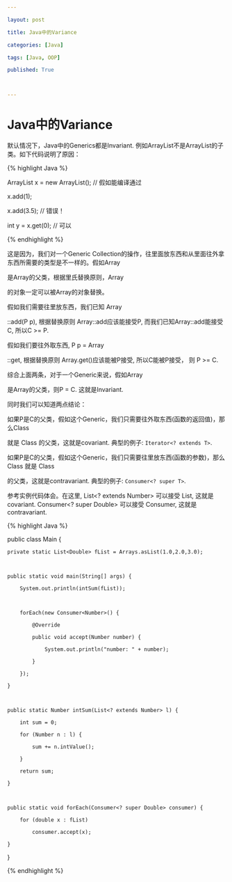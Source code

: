 ```yaml
---

layout: post

title: Java中的Variance

categories: [Java]

tags: [Java, OOP]

published: True



---
```




# Java中的Variance



默认情况下，Java中的Generics都是Invariant. 例如ArrayList<Integer>不是ArrayList<Number>的子类。如下代码说明了原因：

{% highlight Java %}

ArrayList<Number> x = new ArrayList<Integer>(); // 假如能编译通过

x.add(1);

x.add(3.5); // 错误！

int y = x.get(0); // 可以

{% endhighlight %}



这是因为，我们对一个Generic Collection的操作，往里面放东西和从里面往外拿东西所需要的类型是不一样的。假如Array<P>是Array<C>的父类，根据里氏替换原则，Array<P>的对象一定可以被Array<C>的对象替换。



假如我们需要往里放东西，我们已知 Array<P>::add(P p), 根据替换原则 Array<C>::add应该能接受P, 而我们已知Array<C>::add能接受C, 所以C >= P. 



假如我们要往外取东西, P p = Array<P>::get, 根据替换原则 Array<C>.get()应该能被P接受, 所以C能被P接受， 则 P >= C.



综合上面两条，对于一个Generic来说，假如Array<P>是Array<C>的父类，则P = C. 这就是Invariant.



同时我们可以知道两点结论：



如果P是C的父类，假如这个Generic，我们只需要往外取东西(函数的返回值)，那么Class<P> 就是 Class<C> 的父类，这就是covariant. 典型的例子: `Iterator<? extends T>`.



如果P是C的父类，假如这个Generic，我们只需要往里放东西(函数的参数)，那么Class<C> 就是 Class<P> 的父类，这就是contravariant. 典型的例子: `Consumer<? super T>`.



参考实例代码体会。在这里, List<? extends Number> 可以接受 List<Double>, 这就是covariant. Consumer<? super Double> 可以接受 Consumer<Number>, 这就是 contravariant.



{% highlight Java %}

public class Main {

    private static List<Double> fList = Arrays.asList(1.0,2.0,3.0);



    public static void main(String[] args) {

        System.out.println(intSum(fList));



        forEach(new Consumer<Number>() {

            @Override

            public void accept(Number number) {

                System.out.println("number: " + number);

            }

        });

    }



    public static Number intSum(List<? extends Number> l) {

        int sum = 0;

        for (Number n : l) {

            sum += n.intValue();

        }

        return sum;

    }



    public static void forEach(Consumer<? super Double> consumer) {

        for (double x : fList)

            consumer.accept(x);

    }

}

{% endhighlight %}
























